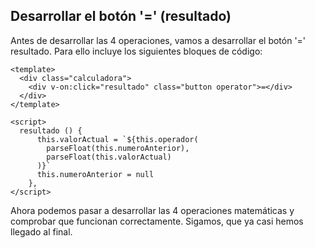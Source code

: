 ## Desarrollar el botón '=' (resultado)

Antes de desarrollar las 4 operaciones, vamos a desarrollar el botón '=' resultado.
Para ello incluye los siguientes bloques de código:

```vue
<template>
  <div class="calculadora">
    <div v-on:click="resultado" class="button operator">=</div>
  </div>
</template>
```

```vue
<script>
  resultado () {
      this.valorActual = `${this.operador(
        parseFloat(this.numeroAnterior),
        parseFloat(this.valorActual)
      )}`
      this.numeroAnterior = null
    },
</script>
```

Ahora podemos pasar a desarrollar las 4 operaciones matemáticas y comprobar que funcionan correctamente. Sigamos, que ya casi hemos llegado al final.
